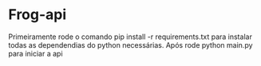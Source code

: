 # Frog-api
Primeiramente rode o comando  pip install -r requirements.txt para instalar todas as dependendias do python necessárias.
Após rode python main.py para iniciar a api